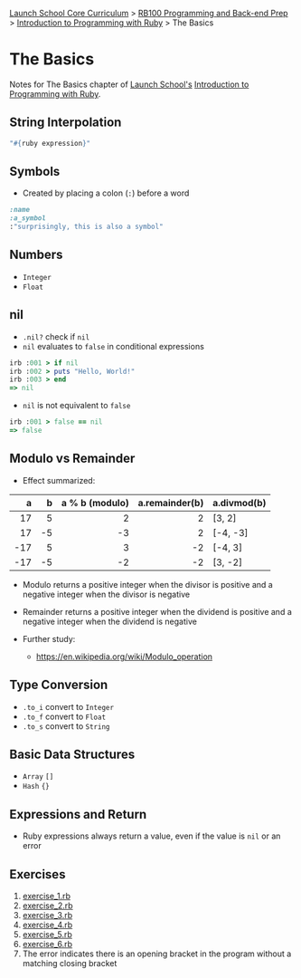 [Launch School Core Curriculum][readme] >
[RB100 Programming and Back-end Prep][rb100-notes] >
[Introduction to Programming with Ruby][ruby-intro-notes] >
The Basics

# The Basics

Notes for The Basics chapter of [Launch School's][launch-school] [Introduction to Programming with Ruby][ruby-intro-book].

## String Interpolation

```ruby
"#{ruby expression}"
```

## Symbols

- Created by placing a colon (`:`) before a word

```ruby
:name
:a_symbol
:"surprisingly, this is also a symbol"
```

## Numbers

- `Integer`
- `Float`

## nil

- `.nil?` check if `nil`
- `nil` evaluates to `false` in conditional expressions

```ruby
irb :001 > if nil
irb :002 > puts "Hello, World!"
irb :003 > end
=> nil
```

- `nil` is not equivalent to `false`

```ruby
irb :001 > false == nil
=> false
```

## Modulo vs Remainder

- Effect summarized:

|   a |   b | a % b (modulo) | a.remainder(b) | a.divmod(b) |
| --: | --: | -------------: | -------------: | :---------- |
|  17 |   5 |              2 |              2 | [3, 2]      |
|  17 |  -5 |             -3 |              2 | [-4, -3]    |
| -17 |   5 |              3 |             -2 | [-4, 3]     |
| -17 |  -5 |             -2 |             -2 | [3, -2]     |

- Modulo returns a positive integer when the divisor is positive and a negative integer when the divisor is negative
- Remainder returns a positive integer when the dividend is positive and a negative integer when the dividend is negative

- Further study:
  - https://en.wikipedia.org/wiki/Modulo_operation

## Type Conversion

- `.to_i` convert to `Integer`
- `.to_f` convert to `Float`
- `.to_s` convert to `String`

## Basic Data Structures

- `Array` `[]`
- `Hash` `{}`

## Expressions and Return

- Ruby expressions always return a value, even if the value is `nil` or an error

## Exercises

1. [exercise_1.rb](exercise_1.rb)
2. [exercise_2.rb](exercise_2.rb)
3. [exercise_3.rb](exercise_3.rb)
4. [exercise_4.rb](exercise_4.rb)
5. [exercise_5.rb](exercise_5.rb)
6. [exercise_6.rb](exercise_6.rb)
7. The error indicates there is an opening bracket in the program without a matching closing bracket

[rb100-notes]: /rb100/rb100-notes.md
[readme]: /README.md
[ruby-intro-notes]: /rb100/introduction_to_programming_with_ruby/introduction-to-programming-with-ruby-notes.md
[launch-school]: https://launchschool.com
[ruby-intro-book]: https://launchschool.com/books/ruby
